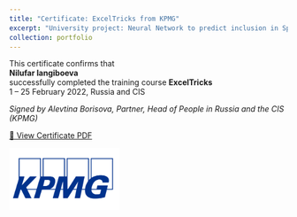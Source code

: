 ```yaml
---
title: "Certificate: ExcelTricks from KPMG"
excerpt: "University project: Neural Network to predict inclusion in Spotify’s Top 200/Viral 50<br/><img src='/images/kpmg.png' style='width: 80px; height: auto;'>"
collection: portfolio
---
```


This certificate confirms that  
**Nilufar Iangiboeva**  
successfully completed the training course **ExcelTricks**  
1 – 25 February 2022, Russia and CIS

*Signed by Alevtina Borisova, Partner, Head of People in Russia and the CIS (KPMG)*

[📄 View Certificate PDF](/files/KPMG_certificate.pdf)

<img src='/images/kpmg.png' alt='KPMG Logo' style='float: left; margin: 0 1rem 1rem 0; width: 200px;'>